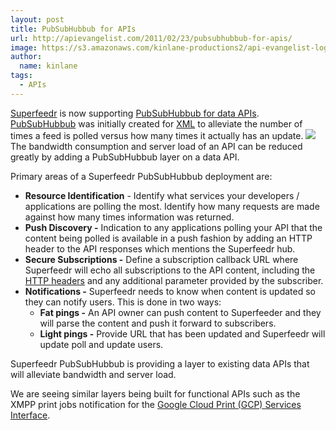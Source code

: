 ```yaml
---
layout: post
title: PubSubHubbub for APIs
url: http://apievangelist.com/2011/02/23/pubsubhubbub-for-apis/
image: https://s3.amazonaws.com/kinlane-productions2/api-evangelist-logos/api-evangelist-butterfly-vertical.png
author:
  name: kinlane
tags:
  - APIs
---
```

[Superfeedr](http://www.superfeedr.com/) is now supporting [PubSubHubbub for data APIs]( http://disqus.com/forums/superfeedr-thoughts/superfeedr_pubsubhubbub_for_apis/trackback/). [PubSubHubbub](http://code.google.com/p/pubsubhubbub/) was initially created for [XML](http://en.wikipedia.org/wiki/XML "XML") to alleviate the number of times a feed is polled versus how many times it actually has an update. [![](http://kinlane-productions2.s3.amazonaws.com/api-evangelist/Superfeedr.png)](http://www.superfeedr.com/) The bandwidth consumption and server load of an API can be reduced greatly by adding a PubSubHubbub layer on a data API.

Primary areas of a Superfeedr PubSubHubbub deployment are:

*   **Resource Identification** \- Identify what services your developers / applications are polling the most. Identify how many requests are made against how many times information was returned.
*   **Push Discovery -** Indication to any applications polling your API that the content being polled is available in a push fashion by adding an HTTP header to the API responses which mentions the Superfeedr hub.
*   **Secure Subscriptions -** Define a subscription callback URL where Superfeedr will echo all subscriptions to the API content, including the [HTTP headers](http://en.wikipedia.org/wiki/List_of_HTTP_header_fields "List of HTTP header fields") and any additional parameter provided by the subscriber.
*   **Notifications -** Superfeedr needs to know when content is updated so they can notify users. This is done in two ways:
    *   **Fat pings -** An API owner can push content to Superfeeder and they will parse the content and push it forward to subscribers.
    *   **Light pings -** Provide URL that has been updated and Superfeedr will update poll and update users.

Superfeedr PubSubHubbub is providing a layer to existing data APIs that will alleviate bandwidth and server load.

We are seeing similar layers being built for functional APIs such as the XMPP print jobs notification for the [Google Cloud Print (GCP) Services Interface](http://code.google.com/apis/cloudprint/docs/proxyinterfaces.html).